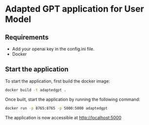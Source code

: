 # Adapted GPT application for User Model

## Requirements

- Add your openai key in the config.ini file. 
- Docker

## Start the application

To start the application, first build the docker image:

```bash
docker build -t adaptedgpt .
```

Once built, start the application by running the following command:

```bash
docker run -p 8765:8765 -p 5000:5000 adaptedgpt
```


The application is now accessible at [http://localhost:5000](http://localhost:5000)

